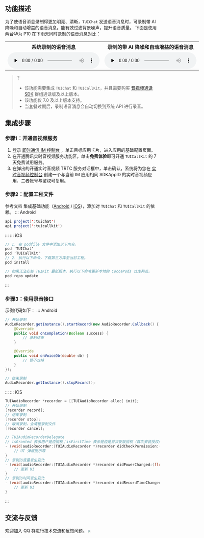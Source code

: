 
## 功能描述
为了使语音消息录制得更加明亮、清晰，`TUIChat` 发送语音消息时，可录制带 AI 降噪和自动增益的语音消息，能有效过滤背景噪声，提升语音质量。
下面是使用两台华为 P10 在下雨天同时录制的语音消息对比：

<table style="text-align:center;vertical-align:middle;width: 800px">
  <tr>
    <th style="text-align:center;" >系统录制的语音消息<br></th>
    <th style="text-align:center;" >录制的带 AI 降噪和自动增益的语音消息<br></th>
  </tr>
  <tr>
    <td style="text-align:center;" >
      <audio id="audio" controls="" preload="none" >
			<source id="m4a" src="https://im.sdk.cloudcachetci.com/tools/resource/rain_system_record.m4a">
      </audio>
    </td>
    <td style="text-align:center;" >
      <audio id="audio" controls="" preload="none">
			<source id="m4a" src="https://im.sdk.cloudcachetci.com/tools/resource/rain_tuicallkit_record_with_agc_aidenoise.m4a">
      </audio>
    </td>
  </tr>
</table>

> ? 
> - 该功能需要集成 `TUIChat` 和 `TUICallKit`，并且需要购买 [音视频通话 SDK](https://cloud.tencent.com/document/product/1640/79968) 群组通话版及以上版本。
> - 该功能仅 7.0 及以上版本支持。
> - 当套餐过期后，录制语音消息会自动切换到系统 API 进行录音。

## 集成步骤
### 步骤1：开通音视频服务
1. 登录 [即时通信 IM 控制台](https://console.cloud.tencent.com/im) ，单击目标应用卡片，进入应用的基础配置页面。
2. 在开通腾讯实时音视频服务功能区，单击**免费体验**即可开通 `TUICallKit` 的 7 天免费试用服务。
3. 在弹出的开通实时音视频 TRTC 服务对话框中，单击确认，系统将为您在 [实时音视频控制台](https://console.cloud.tencent.com/trtc) 创建一个与当前 IM 应用相同 SDKAppID 的实时音视频应用，二者帐号与鉴权可复用。

### 步骤2：配置工程文件
参考文档 集成基础功能（[Android](https://cloud.tencent.com/document/product/269/37059) / [iOS](https://cloud.tencent.com/document/product/269/37060)），添加对 `TUIChat` 和 `TUICallKit` 的依赖。
<dx-tabs>
::: Android
```java
api project(':tuichat')
api project(':tuicallkit')
```
:::
::: iOS
```objectivec
// 1. 在 podfile 文件中添加以下内容。
pod 'TUIChat'          
pod 'TUICallKit'                  
// 2. 执行以下命令，下载第三方库至当前工程。
pod install

// 如果无法安装 TUIKit 最新版本，执行以下命令更新本地的 CocoaPods 仓库列表。
pod repo update
```
:::
</dx-tabs>

### 步骤3：使用录音接口
示例代码如下：
<dx-tabs>
::: Android
```java
// 开始录制
AudioRecorder.getInstance().startRecord(new AudioRecorder.Callback() {
	@Override
	public void onCompletion(Boolean success) {
		// 录制结束
	}

	@Override
	public void onVoiceDb(double db) {
		// 暂不支持
	}
});

// 结束录制
AudioRecorder.getInstance().stopRecord();
```
:::
::: iOS
```objectivec
TUIAudioRecorder *recorder = [[TUIAudioRecorder alloc] init];
// 开始录制
[recorder record];
// 结束录制
[recorder stop];
// 取消录制，会清理录制文件
[recorder cancel];

// TUIAudioRecorderDelegate
// isGranted 表示用户是否授权；isFirstTime 表示是否是首次安装授权（首次安装授权处理流程可能有所不同，需要区分）
- (void)audioRecorder:(TUIAudioRecorder *)recorder didCheckPermission:(BOOL)isGranted isFirstTime:(BOOL)isFirstTime {
	// UI 弹框提示等
}
// 录制的音量发生变化
- (void)audioRecorder:(TUIAudioRecorder *)recorder didPowerChanged:(float)power {
	// 更新 UI
}
// 录制的时间发生变化
- (void)audioRecorder:(TUIAudioRecorder *)recorder didRecordTimeChanged:(NSTimeInterval)time {
	// 更新 UI
}
```
:::
</dx-tabs>

## 交流与反馈
欢迎加入 QQ 群进行技术交流和反馈问题。
<img src="https://im.sdk.qcloud.com/tools/resource/officialwebsite/pictures/doc_tuikit_qq_group.jpg" style="zoom:40%;"/>
